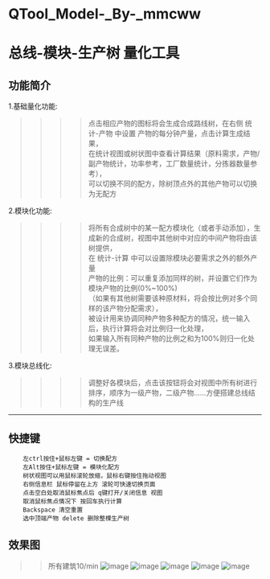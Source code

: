 # QTool_Model-_By-_mmcww

总线-模块-生产树 量化工具
=========================

功能简介  
-----

1.基础量化功能:<br>
>>>>点击相应产物的图标将会生成合成路线树，在右侧 统计-产物 中设置 产物的每分钟产量，点击计算生成结果，<br>
>>>>在统计视图或树状图中查看计算结果（原料需求，产物/副产物统计，功率参考，工厂数量统计，分拣器数量参考），<br>
>>>>可以切换不同的配方，除树顶点外的其他产物可以切换为无配方<br>

2.模块化功能:<br>
>>>>将所有合成树中的某一配方模块化（或者手动添加），生成新的合成树，视图中其他树中对应的中间产物将由该树提供，<br>
>>>>在 统计-计算 中可以设置除模块必要需求之外的额外产量<br>
>>>>产物的比例：可以重复添加同样的树，并设置它们作为模块产物的比例(0%~100%)<br>
>>>>（如果有其他树需要该种原材料，将会按比例对多个同样的该产物分配需求），<br>
>>>>被设计用来协调同种产物多种配方的情况，统一输入后，执行计算将会对比例归一化处理，<br>
>>>>如果输入所有同种产物的比例之和为100%则归一化处理无误差。

3.模块总线化:
>>>>调整好各模块后，点击该按钮将会对视图中所有树进行排序，顺序为一级产物，二级产物......方便搭建总线结构的生产线

---------------------------------

快捷键  
------
		左ctrl按住+鼠标左键 = 切换配方  
		左Alt按住+鼠标左键 = 模块化配方  
		树状视图可以用鼠标滚轮放缩，鼠标右键按住拖动视图  
		右侧信息栏 鼠标停留在上方 滚轮可快速切换页面  
		点击空白处取消鼠标焦点后 q键打开/关闭信息 视图  
		取消鼠标焦点情况下 按回车执行计算  
		Backspace 清空重置  
		选中顶端产物 delete 删除整棵生产树
  
  效果图
  -------
  >>所有建筑10/min
  ![image](https://github.com/dsp-mod/QTool_Model_By_mmcww/blob/main/images/testv3_1.png)
  ![image](https://github.com/dsp-mod/QTool_Model_By_mmcww/blob/main/images/testv3_2.png)
  ![image](https://github.com/dsp-mod/QTool_Model_By_mmcww/blob/main/images/testv3_4.png)
  ![image](https://github.com/dsp-mod/QTool_Model_By_mmcww/blob/main/images/testv3_5.png)
  ![image](https://github.com/dsp-mod/QTool_Model_By_mmcww/blob/main/images/testv3_6.png)
  
  
  
  
